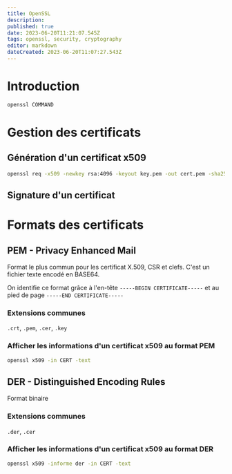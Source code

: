 ```yaml
---
title: OpenSSL
description: 
published: true
date: 2023-06-20T11:21:07.545Z
tags: openssl, security, cryptography
editor: markdown
dateCreated: 2023-06-20T11:07:27.543Z
---
```


# Introduction

```bash
openssl COMMAND
```

# Gestion des certificats
## Génération d'un certificat x509
```bash
openssl req -x509 -newkey rsa:4096 -keyout key.pem -out cert.pem -sha256 -days 365 -noenc
```

## Signature d'un certificat


# Formats des certificats
## PEM - Privacy Enhanced Mail
Format le plus commun pour les certificat X.509, CSR et clefs. C'est un fichier texte encodé en BASE64. 

On identifie ce format grâce à l'en-tête `-----BEGIN CERTIFICATE-----` et au pied de page `-----END CERTIFICATE-----`

### Extensions communes
`.crt`, `.pem`, `.cer`, `.key`

### Afficher les informations d'un certificat x509 au format PEM
```bash
openssl x509 -in CERT -text
```

## DER - Distinguished Encoding Rules
Format binaire

### Extensions communes
`.der`, `.cer`

### Afficher les informations d'un certificat x509 au format DER
```bash
openssl x509 -informe der -in CERT -text
```
